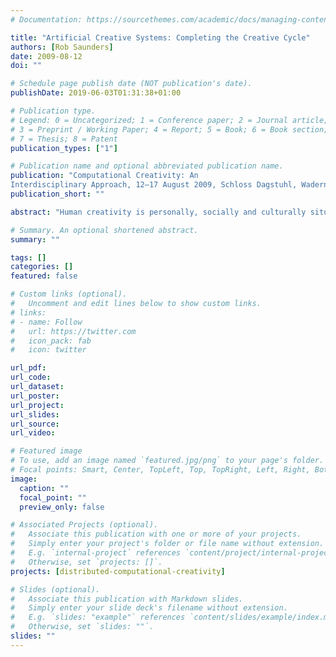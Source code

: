 ```yaml
---
# Documentation: https://sourcethemes.com/academic/docs/managing-content/

title: "Artificial Creative Systems: Completing the Creative Cycle"
authors: [Rob Saunders]
date: 2009-08-12
doi: ""

# Schedule page publish date (NOT publication's date).
publishDate: 2019-06-03T01:31:38+01:00

# Publication type.
# Legend: 0 = Uncategorized; 1 = Conference paper; 2 = Journal article;
# 3 = Preprint / Working Paper; 4 = Report; 5 = Book; 6 = Book section;
# 7 = Thesis; 8 = Patent
publication_types: ["1"]

# Publication name and optional abbreviated publication name.
publication: "Computational Creativity: An
Interdisciplinary Approach, 12–17 August 2009, Schloss Dagstuhl, Wadern, Germany"
publication_short: ""

abstract: "Human creativity is personally, socially and culturally situated: creative individuals work within environments rich in personal experiences, social relationships and cultural knowledge. Computational models of creative processes typically neglect some or all of these aspects of human creativity. How can we hope to capture this richness in computational models of creativity? This paper introduces recent work at the Design Lab where we are attempting to develop a model of artificial creative systems that can combine important aspects at personal, social and cultural levels."

# Summary. An optional shortened abstract.
summary: ""

tags: []
categories: []
featured: false

# Custom links (optional).
#   Uncomment and edit lines below to show custom links.
# links:
# - name: Follow
#   url: https://twitter.com
#   icon_pack: fab
#   icon: twitter

url_pdf:
url_code:
url_dataset:
url_poster:
url_project:
url_slides:
url_source:
url_video:

# Featured image
# To use, add an image named `featured.jpg/png` to your page's folder. 
# Focal points: Smart, Center, TopLeft, Top, TopRight, Left, Right, BottomLeft, Bottom, BottomRight.
image:
  caption: ""
  focal_point: ""
  preview_only: false

# Associated Projects (optional).
#   Associate this publication with one or more of your projects.
#   Simply enter your project's folder or file name without extension.
#   E.g. `internal-project` references `content/project/internal-project/index.md`.
#   Otherwise, set `projects: []`.
projects: [distributed-computational-creativity]

# Slides (optional).
#   Associate this publication with Markdown slides.
#   Simply enter your slide deck's filename without extension.
#   E.g. `slides: "example"` references `content/slides/example/index.md`.
#   Otherwise, set `slides: ""`.
slides: ""
---
```

